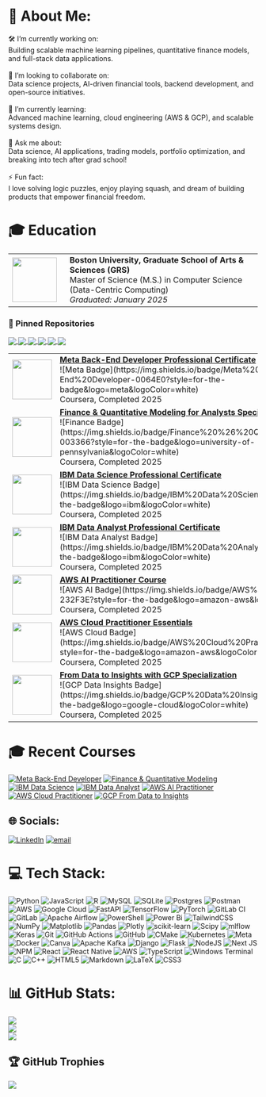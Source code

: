 # 💫 About Me:
🛠 I’m currently working on:<br>Building scalable machine learning pipelines, quantitative finance models, and full-stack data applications.<br><br>🤝 I’m looking to collaborate on:<br>Data science projects, AI-driven financial tools, backend development, and open-source initiatives.<br><br>🌱 I’m currently learning:<br>Advanced machine learning, cloud engineering (AWS & GCP), and scalable systems design.<br><br>💬 Ask me about:<br>Data science, AI applications, trading models, portfolio optimization, and breaking into tech after grad school!<br><br>⚡ Fun fact:<br>I love solving logic puzzles, enjoy playing squash, and dream of building products that empower financial freedom.
# 🎓 Education

<table>
  <tr>
    <td width="100px">
      <img src="https://i.postimg.cc/9MF7pYvx/BU.png" width="90px">
    </td>
    <td>
      <b>Boston University, Graduate School of Arts & Sciences (GRS)</b><br/>
      Master of Science (M.S.) in Computer Science (Data-Centric Computing)<br/>
      <i>Graduated: January 2025</i>
    </td>
  </tr>
</table>

### 📌 Pinned Repositories

<a href="https://github.com/AruneshDev/Deep-Learning-Approach-to-IMO-Problem-Solving-in-AIMO-Competition">
  <img align="center" src="https://github-readme-stats.vercel.app/api/pin/?username=AruneshDev&repo=Deep-Learning-Approach-to-IMO-Problem-Solving-in-AIMO-Competition&theme=dark" />
</a>

<a href="https://github.com/AruneshDev/Epidemic-Engine-Data-Engineering-Project">
  <img align="center" src="https://github-readme-stats.vercel.app/api/pin/?username=AruneshDev&repo=Epidemic-Engine-Data-Engineering-Project&theme=dark" />
</a>

<a href="https://github.com/AruneshDev/Automated-Trading-System-Kalshi-Weather-Model">
  <img align="center" src="https://github-readme-stats.vercel.app/api/pin/?username=AruneshDev&repo=Automated-Trading-System-Kalshi-Weather-Model&theme=dark" />
</a>

<a href="https://github.com/AruneshDev/quant-portfolio-dashboard">
  <img align="center" src="https://github-readme-stats.vercel.app/api/pin/?username=AruneshDev&repo=quant-portfolio-dashboard&theme=dark" />
</a>

<a href="https://github.com/AruneshDev/Cloud-Access-Monitoring-Dashboard">
  <img align="center" src="https://github-readme-stats.vercel.app/api/pin/?username=AruneshDev&repo=Cloud-Access-Monitoring-Dashboard&theme=dark" />
</a>

<a href="https://github.com/AruneshDev/Netflix-Dashboard-User-Subscription-and-Revenue">
  <img align="center" src="https://github-readme-stats.vercel.app/api/pin/?username=AruneshDev&repo=Netflix-Dashboard-User-Subscription-and-Revenue&theme=dark" />
</a>

<table>
  <tr>
    <td width="100px">
      <img src="https://upload.wikimedia.org/wikipedia/commons/7/78/Meta_Platforms_Inc._logo.svg" width="80px">
    </td>
    <td>
      <b><a href="https://www.coursera.org/professional-certificates/meta-back-end-developer">Meta Back-End Developer Professional Certificate</a></b><br/>
      ![Meta Badge](https://img.shields.io/badge/Meta%20Back--End%20Developer-0064E0?style=for-the-badge&logo=meta&logoColor=white)<br/>
      Coursera, Completed 2025
    </td>
  </tr>
  <tr>
    <td width="100px">
      <img src="https://upload.wikimedia.org/wikipedia/commons/0/0c/University_of_Pennsylvania_shield.svg" width="80px">
    </td>
    <td>
      <b><a href="https://www.coursera.org/specializations/finance-quantitative-modeling-analysts">Finance & Quantitative Modeling for Analysts Specialization</a></b><br/>
      ![Finance Badge](https://img.shields.io/badge/Finance%20%26%20Quantitative%20Modeling-003366?style=for-the-badge&logo=university-of-pennsylvania&logoColor=white)<br/>
      Coursera, Completed 2025
    </td>
  </tr>
  <tr>
    <td width="100px">
      <img src="https://upload.wikimedia.org/wikipedia/commons/5/51/IBM_logo.svg" width="80px">
    </td>
    <td>
      <b><a href="https://www.coursera.org/professional-certificates/ibm-data-science">IBM Data Science Professional Certificate</a></b><br/>
      ![IBM Data Science Badge](https://img.shields.io/badge/IBM%20Data%20Science-054ADA?style=for-the-badge&logo=ibm&logoColor=white)<br/>
      Coursera, Completed 2025
    </td>
  </tr>
  <tr>
    <td width="100px">
      <img src="https://upload.wikimedia.org/wikipedia/commons/5/51/IBM_logo.svg" width="80px">
    </td>
    <td>
      <b><a href="https://www.coursera.org/professional-certificates/ibm-data-analyst">IBM Data Analyst Professional Certificate</a></b><br/>
      ![IBM Data Analyst Badge](https://img.shields.io/badge/IBM%20Data%20Analyst-054ADA?style=for-the-badge&logo=ibm&logoColor=white)<br/>
      Coursera, Completed 2025
    </td>
  </tr>
  <tr>
    <td width="100px">
      <img src="https://upload.wikimedia.org/wikipedia/commons/9/93/Amazon_Web_Services_Logo.svg" width="80px">
    </td>
    <td>
      <b><a href="https://www.coursera.org/learn/aws-certified-ai-practitioner">AWS AI Practitioner Course</a></b><br/>
      ![AWS AI Badge](https://img.shields.io/badge/AWS%20AI%20Practitioner-232F3E?style=for-the-badge&logo=amazon-aws&logoColor=white)<br/>
      Coursera, Completed 2025
    </td>
  </tr>
  <tr>
    <td width="100px">
      <img src="https://upload.wikimedia.org/wikipedia/commons/9/93/Amazon_Web_Services_Logo.svg" width="80px">
    </td>
    <td>
      <b><a href="https://www.coursera.org/learn/aws-cloud-practitioner-essentials">AWS Cloud Practitioner Essentials</a></b><br/>
      ![AWS Cloud Badge](https://img.shields.io/badge/AWS%20Cloud%20Practitioner-FF9900?style=for-the-badge&logo=amazon-aws&logoColor=white)<br/>
      Coursera, Completed 2025
    </td>
  </tr>
  <tr>
    <td width="100px">
      <img src="https://upload.wikimedia.org/wikipedia/commons/5/5e/Google_Cloud_logo.png" width="80px">
    </td>
    <td>
      <b><a href="https://www.coursera.org/specializations/from-data-to-insights-google-cloud-platform">From Data to Insights with GCP Specialization</a></b><br/>
      ![GCP Data Insights Badge](https://img.shields.io/badge/GCP%20Data%20Insights-4285F4?style=for-the-badge&logo=google-cloud&logoColor=white)<br/>
      Coursera, Completed 2025
    </td>
  </tr>
</table>

# 🎓 Recent Courses

[![Meta Back-End Developer](https://img.shields.io/badge/Meta%20Back--End%20Developer-0064E0?style=for-the-badge&logo=meta&logoColor=white)](https://www.coursera.org/professional-certificates/meta-back-end-developer)
[![Finance & Quantitative Modeling](https://img.shields.io/badge/Finance%20%26%20Quantitative%20Modeling-003366?style=for-the-badge&logo=university-of-pennsylvania&logoColor=white)](https://www.coursera.org/specializations/finance-quantitative-modeling-analysts)
[![IBM Data Science](https://img.shields.io/badge/IBM%20Data%20Science-054ADA?style=for-the-badge&logo=ibm&logoColor=white)](https://www.coursera.org/professional-certificates/ibm-data-science)
[![IBM Data Analyst](https://img.shields.io/badge/IBM%20Data%20Analyst-054ADA?style=for-the-badge&logo=ibm&logoColor=white)](https://www.coursera.org/professional-certificates/ibm-data-analyst)
[![AWS AI Practitioner](https://img.shields.io/badge/AWS%20AI%20Practitioner-232F3E?style=for-the-badge&logo=amazon-aws&logoColor=white)](https://www.coursera.org/learn/aws-certified-ai-practitioner)
[![AWS Cloud Practitioner](https://img.shields.io/badge/AWS%20Cloud%20Practitioner-FF9900?style=for-the-badge&logo=amazon-aws&logoColor=white)](https://www.coursera.org/learn/aws-cloud-practitioner-essentials)
[![GCP From Data to Insights](https://img.shields.io/badge/GCP%20Data%20Insights-4285F4?style=for-the-badge&logo=google-cloud&logoColor=white)](https://www.coursera.org/specializations/from-data-to-insights-google-cloud-platform)


## 🌐 Socials:
[![LinkedIn](https://img.shields.io/badge/LinkedIn-%230077B5.svg?logo=linkedin&logoColor=white)](https://linkedin.com/in/https://www.linkedin.com/in/arunesh-kumar-lal/) [![email](https://img.shields.io/badge/Email-D14836?logo=gmail&logoColor=white)](mailto:aklal@bu.edu) 

# 💻 Tech Stack:
![Python](https://img.shields.io/badge/python-3670A0?style=for-the-badge&logo=python&logoColor=ffdd54) ![JavaScript](https://img.shields.io/badge/javascript-%23323330.svg?style=for-the-badge&logo=javascript&logoColor=%23F7DF1E) ![R](https://img.shields.io/badge/r-%23276DC3.svg?style=for-the-badge&logo=r&logoColor=white) ![MySQL](https://img.shields.io/badge/mysql-4479A1.svg?style=for-the-badge&logo=mysql&logoColor=white) ![SQLite](https://img.shields.io/badge/sqlite-%2307405e.svg?style=for-the-badge&logo=sqlite&logoColor=white) ![Postgres](https://img.shields.io/badge/postgres-%23316192.svg?style=for-the-badge&logo=postgresql&logoColor=white) ![Postman](https://img.shields.io/badge/Postman-FF6C37?style=for-the-badge&logo=postman&logoColor=white) ![AWS](https://img.shields.io/badge/AWS-%23FF9900.svg?style=for-the-badge&logo=amazon-aws&logoColor=white) ![Google Cloud](https://img.shields.io/badge/GoogleCloud-%234285F4.svg?style=for-the-badge&logo=google-cloud&logoColor=white) ![FastAPI](https://img.shields.io/badge/FastAPI-005571?style=for-the-badge&logo=fastapi) ![TensorFlow](https://img.shields.io/badge/TensorFlow-%23FF6F00.svg?style=for-the-badge&logo=TensorFlow&logoColor=white) ![PyTorch](https://img.shields.io/badge/PyTorch-%23EE4C2C.svg?style=for-the-badge&logo=PyTorch&logoColor=white) ![GitLab CI](https://img.shields.io/badge/gitlab%20CI-%23181717.svg?style=for-the-badge&logo=gitlab&logoColor=white) ![GitLab](https://img.shields.io/badge/gitlab-%23181717.svg?style=for-the-badge&logo=gitlab&logoColor=white) ![Apache Airflow](https://img.shields.io/badge/Apache%20Airflow-017CEE?style=for-the-badge&logo=Apache%20Airflow&logoColor=white) ![PowerShell](https://img.shields.io/badge/PowerShell-%235391FE.svg?style=for-the-badge&logo=powershell&logoColor=white) ![Power Bi](https://img.shields.io/badge/power_bi-F2C811?style=for-the-badge&logo=powerbi&logoColor=black) ![TailwindCSS](https://img.shields.io/badge/tailwindcss-%2338B2AC.svg?style=for-the-badge&logo=tailwind-css&logoColor=white) ![NumPy](https://img.shields.io/badge/numpy-%23013243.svg?style=for-the-badge&logo=numpy&logoColor=white) ![Matplotlib](https://img.shields.io/badge/Matplotlib-%23ffffff.svg?style=for-the-badge&logo=Matplotlib&logoColor=black) ![Pandas](https://img.shields.io/badge/pandas-%23150458.svg?style=for-the-badge&logo=pandas&logoColor=white) ![Plotly](https://img.shields.io/badge/Plotly-%233F4F75.svg?style=for-the-badge&logo=plotly&logoColor=white) ![scikit-learn](https://img.shields.io/badge/scikit--learn-%23F7931E.svg?style=for-the-badge&logo=scikit-learn&logoColor=white) ![Scipy](https://img.shields.io/badge/SciPy-%230C55A5.svg?style=for-the-badge&logo=scipy&logoColor=%white) ![mlflow](https://img.shields.io/badge/mlflow-%23d9ead3.svg?style=for-the-badge&logo=numpy&logoColor=blue) ![Keras](https://img.shields.io/badge/Keras-%23D00000.svg?style=for-the-badge&logo=Keras&logoColor=white) ![Git](https://img.shields.io/badge/git-%23F05033.svg?style=for-the-badge&logo=git&logoColor=white) ![GitHub Actions](https://img.shields.io/badge/github%20actions-%232671E5.svg?style=for-the-badge&logo=githubactions&logoColor=white) ![GitHub](https://img.shields.io/badge/github-%23121011.svg?style=for-the-badge&logo=github&logoColor=white) ![CMake](https://img.shields.io/badge/CMake-%23008FBA.svg?style=for-the-badge&logo=cmake&logoColor=white) ![Kubernetes](https://img.shields.io/badge/kubernetes-%23326ce5.svg?style=for-the-badge&logo=kubernetes&logoColor=white) ![Meta](https://img.shields.io/badge/Meta-%230467DF.svg?style=for-the-badge&logo=Meta&logoColor=white) ![Docker](https://img.shields.io/badge/docker-%230db7ed.svg?style=for-the-badge&logo=docker&logoColor=white) ![Canva](https://img.shields.io/badge/Canva-%2300C4CC.svg?style=for-the-badge&logo=Canva&logoColor=white) ![Apache Kafka](https://img.shields.io/badge/Apache%20Kafka-000?style=for-the-badge&logo=apachekafka) ![Django](https://img.shields.io/badge/django-%23092E20.svg?style=for-the-badge&logo=django&logoColor=white) ![Flask](https://img.shields.io/badge/flask-%23000.svg?style=for-the-badge&logo=flask&logoColor=white) ![NodeJS](https://img.shields.io/badge/node.js-6DA55F?style=for-the-badge&logo=node.js&logoColor=white) ![Next JS](https://img.shields.io/badge/Next-black?style=for-the-badge&logo=next.js&logoColor=white) ![NPM](https://img.shields.io/badge/NPM-%23CB3837.svg?style=for-the-badge&logo=npm&logoColor=white) ![React](https://img.shields.io/badge/react-%2320232a.svg?style=for-the-badge&logo=react&logoColor=%2361DAFB) ![React Native](https://img.shields.io/badge/react_native-%2320232a.svg?style=for-the-badge&logo=react&logoColor=%2361DAFB) ![AWS](https://img.shields.io/badge/AWS-%23FF9900.svg?style=for-the-badge&logo=amazon-aws&logoColor=white) ![TypeScript](https://img.shields.io/badge/typescript-%23007ACC.svg?style=for-the-badge&logo=typescript&logoColor=white) ![Windows Terminal](https://img.shields.io/badge/Windows%20Terminal-%234D4D4D.svg?style=for-the-badge&logo=windows-terminal&logoColor=white) ![C](https://img.shields.io/badge/c-%2300599C.svg?style=for-the-badge&logo=c&logoColor=white) ![C++](https://img.shields.io/badge/c++-%2300599C.svg?style=for-the-badge&logo=c%2B%2B&logoColor=white) ![HTML5](https://img.shields.io/badge/html5-%23E34F26.svg?style=for-the-badge&logo=html5&logoColor=white) ![Markdown](https://img.shields.io/badge/markdown-%23000000.svg?style=for-the-badge&logo=markdown&logoColor=white) ![LaTeX](https://img.shields.io/badge/latex-%23008080.svg?style=for-the-badge&logo=latex&logoColor=white) ![CSS3](https://img.shields.io/badge/css3-%231572B6.svg?style=for-the-badge&logo=css3&logoColor=white)
# 📊 GitHub Stats:
![](https://github-readme-stats.vercel.app/api?username=AruneshDev&theme=dark&hide_border=false&include_all_commits=false&count_private=false)<br/>
![](https://nirzak-streak-stats.vercel.app/?user=AruneshDev&theme=dark&hide_border=false)<br/>
![](https://github-readme-stats.vercel.app/api/top-langs/?username=AruneshDev&theme=dark&hide_border=false&include_all_commits=false&count_private=false&layout=compact)

## 🏆 GitHub Trophies
![](https://github-profile-trophy.vercel.app/?username=AruneshDev&theme=radical&no-frame=false&no-bg=false&margin-w=4)


<!-- Proudly created with GPRM ( https://gprm.itsvg.in ) -->

